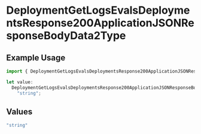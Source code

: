 # DeploymentGetLogsEvalsDeploymentsResponse200ApplicationJSONResponseBodyData2Type

## Example Usage

```typescript
import { DeploymentGetLogsEvalsDeploymentsResponse200ApplicationJSONResponseBodyData2Type } from "@orq-ai/node/models/operations";

let value:
  DeploymentGetLogsEvalsDeploymentsResponse200ApplicationJSONResponseBodyData2Type =
    "string";
```

## Values

```typescript
"string"
```